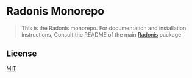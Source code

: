 # Radonis Monorepo

> This is the Radonis monorepo. For documentation and installation instructions, Consult the README of the main [Radonis](https://github.com/microeinhundert/radonis/tree/main/packages/radonis) package.

## License

[MIT](LICENSE)
